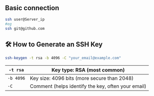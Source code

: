 
## Basic connection
```bash
ssh user@Server_ip
#eg
ssh git@github.com

```

## 🛠 How to Generate an SSH Key
```bash
ssh-keygen -t rsa -b 4096 -C "your_email@example.com"
```

| `-t rsa`  | Key type: RSA (most common)                        |
| --------- | -------------------------------------------------- |
| `-b 4096` | Key size: 4096 bits (more secure than 2048)        |
| `-C`      | Comment (helps identify the key, often your email) |
